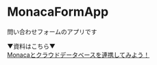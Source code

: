 # MonacaFormApp
問い合わせフォームのアプリです

▼資料はこちら▼<br>
[Monacaとクラウドデータベースを連携してみよう！](https://github.com/K0sEk1R/MonacaFormApp/raw/master/MonacaFormApp_SeminarDoc.pdf)
